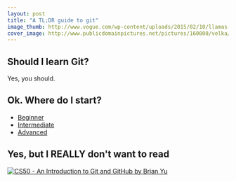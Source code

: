 ```yaml
---
layout: post
title: "A TL;DR guide to git"
image_thumb: http://www.vogue.com/wp-content/uploads/2015/02/10/llamas-and-haircuts-prince-harry1.jpg
cover_image: http://www.publicdomainpictures.net/pictures/160000/velka/llama-mccloud.jpg
---
```


## Should I learn Git?
Yes, you should. 

## Ok. Where do I start?

* [Beginner](https://rogerdudler.github.io/git-guide/)
* [Intermediate](https://www.atlassian.com/git/)
* [Advanced](http://think-like-a-git.net/)

## Yes, but I REALLY don't want to read

[![CS50 - An Introduction to Git and GitHub by Brian Yu](http://img.youtube.com/vi/MJUJ4wbFm_A/0.jpg)](http://www.youtube.com/watch?v=MJUJ4wbFm_A)
